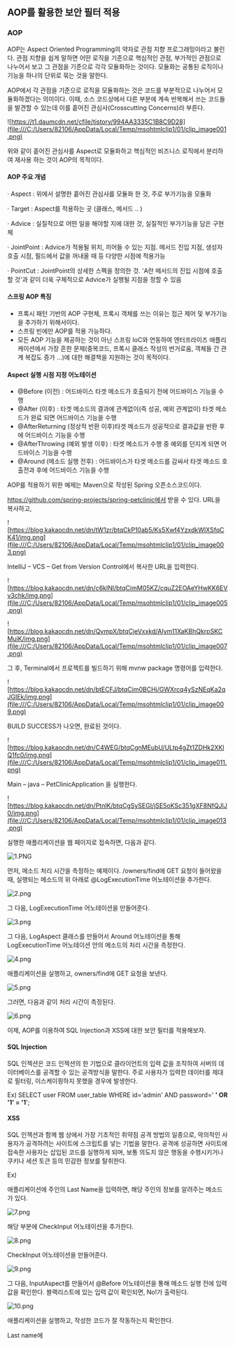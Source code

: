 ## AOP를 활용한 보안 필터 적용



### AOP

AOP는 Aspect Oriented Programming의 약자로 관점 지향 프로그래밍이라고 불린다. 관점 지향을 쉽게 말하면 어떤 로직을 기준으로 핵심적인 관점, 부가적인 관점으로 나누어서 보고 그 관점을 기준으로 각각 모듈화하는 것이다. 모듈화는 공통된 로직이나 기능을 하나의 단위로 묶는 것을 말한다.

 

AOP에서 각 관점을 기준으로 로직을 모듈화하는 것은 코드를 부분적으로 나누어서 모듈화하겠다는 의미이다. 이때, 소스 코드상에서 다른 부분에 계속 반복해서 쓰는 코드들을 발견할 수 있는데 이를 흩어진 관심사(Crosscutting Concerns)라 부른다.

![https://t1.daumcdn.net/cfile/tistory/994AA3335C1B8C9D28](file:///C:/Users/82106/AppData/Local/Temp/msohtmlclip1/01/clip_image001.png)

위와 같이 흩어진 관심사를 Aspect로 모듈화하고 핵심적인 비즈니스 로직에서 분리하여 재사용 하는 것이 AOP의 목적이다.



#### AOP 주요 개념

·  Aspect : 위에서 설명한 흩어진 관심사를 모듈화 한 것, 주로 부가기능을 모듈화

·  Target : Aspect를 적용하는 곳 (클래스, 메서드 .. )

·  Advice : 실질적으로 어떤 일을 해야할 지에 대한 것, 실질적인 부가기능을 담은 구현체

·  JointPoint : Advice가 적용될 위치, 끼어들 수 있는 지점. 메서드 진입 지점, 생성자 호출 시점, 필드에서 값을 꺼내올 때 등 다양한 시점에 적용가능

·  PointCut : JointPoint의 상세한 스펙을 정의한 것. 'A란 메서드의 진입 시점에 호출할 것'과 같이 더욱 구체적으로 Advice가 실행될 지점을 정할 수 있음



#### 스프링 AOP 특징

- 프록시 패턴 기반의 AOP 구현체, 프록시 객체를 쓰는 이유는 접근 제어 및 부가기능을 추가하기 위해서이다.
- 스프링 빈에만 AOP를 적용 가능하다.
- 모든 AOP 기능을 제공하는 것이 아닌 스프링 IoC와 연동하여 엔터프라이즈 애플리케이션에서 가장 흔한 문제(중복코드, 프록시 클래스 작성의 번거로움, 객체들 간 관계 복잡도 증가 ...)에 대한 해결책을 지원하는 것이 목적이다.



#### Aspect 실행 시점 지정 어노테이션

- @Before (이전) : 어드바이스 타겟 메소드가 호출되기 전에 어드바이스 기능을 수행
- @After (이후) : 타겟 메소드의 결과에 관계없이(즉 성공, 예외 관계없이) 타겟 메소드가 완료 되면 어드바이스 기능을 수행
- @AfterReturning (정상적 반환 이후)타겟 메소드가 성공적으로 결과값을 반환 후에 어드바이스 기능을 수행
- @AfterThrowing (예외 발생 이후) : 타겟 메소드가 수행 중 예외를 던지게 되면 어드바이스 기능을 수행
- @Around (메소드 실행 전후) : 어드바이스가 타겟 메소드를 감싸서 타겟 메소드 호출전과 후에 어드바이스 기능을 수행


 

AOP를 적용하기 위한 예제는 Maven으로 작성된 Spring 오픈소스코드이다.

https://github.com/spring-projects/spring-petclinic에서 받을 수 있다. URL을 복사하고, 

![https://blog.kakaocdn.net/dn/tW1zr/btqCkP10ab5/Ks5Xwf4YzxdkWIXSfqCK41/img.png](file:///C:/Users/82106/AppData/Local/Temp/msohtmlclip1/01/clip_image003.png)

 

IntelliJ – VCS – Get from Version Control에서 복사한 URL을 입력한다.

![https://blog.kakaocdn.net/dn/c6kINl/btqCimM05KZ/cquZ2EOAeYHwKK6EVv3chk/img.png](file:///C:/Users/82106/AppData/Local/Temp/msohtmlclip1/01/clip_image005.png)

![https://blog.kakaocdn.net/dn/QvmpX/btqCjeVxxkd/AIym11XaKBhQkrpSKCMuiK/img.png](file:///C:/Users/82106/AppData/Local/Temp/msohtmlclip1/01/clip_image007.png)

 

그 후, Terminal에서 프로젝트를 빌드하기 위해 mvnw package 명령어를 입력한다.

![https://blog.kakaocdn.net/dn/btECFJ/btqCim0BCHj/GWXrcq4ySzNEqKa2qJGIEk/img.png](file:///C:/Users/82106/AppData/Local/Temp/msohtmlclip1/01/clip_image009.png)

 

BUILD SUCCESS가 나오면, 완료된 것이다.

![https://blog.kakaocdn.net/dn/C4WEG/btqCgnMEubU/ULtp4gZt1ZDHk2XKlQ1fc0/img.png](file:///C:/Users/82106/AppData/Local/Temp/msohtmlclip1/01/clip_image011.png)

 

Main – java – PetClinicApplication 을 실행한다.

![https://blog.kakaocdn.net/dn/PtnlK/btqCgSySEGI/jSE5oKSc351gXF8NfQJlJ0/img.png](file:///C:/Users/82106/AppData/Local/Temp/msohtmlclip1/01/clip_image013.png)

 

실행한 애플리케이션을 웹 페이지로 접속하면, 다음과 같다.

![1.PNG](https://github.com/dpfkdlemtp/JavaStudy/blob/dpfkdlemtp-aop/1.PNG?raw=true)



 

 

먼저, 메소드 처리 시간을 측정하는 예제이다. /owners/find에 GET 요청이 들어왔을 때, 실행되는 메소드의 위 아래로 @LogExecutionTime 어노테이션을 추가한다.

![2.png](https://github.com/dpfkdlemtp/JavaStudy/blob/dpfkdlemtp-aop/2.png?raw=true)

 

그 다음, LogExecutionTime 어노테이션을 만들어준다.

![3.png](https://github.com/dpfkdlemtp/JavaStudy/blob/dpfkdlemtp-aop/3.png?raw=true)



그 다음, LogAspect 클래스를 만들어서 Around 어노테이션을 통해 LogExecutionTime 어노테이션 안의 메소드의 처리 시간을 측정한다.

![4.png](https://github.com/dpfkdlemtp/JavaStudy/blob/dpfkdlemtp-aop/4.png?raw=true)

 

애플리케이션을 실행하고, owners/find에 GET 요청을 보낸다.

![5.png](https://github.com/dpfkdlemtp/JavaStudy/blob/dpfkdlemtp-aop/5.png?raw=true)



 

그러면, 다음과 같이 처리 시간이 측정된다.

![6.png](https://github.com/dpfkdlemtp/JavaStudy/blob/dpfkdlemtp-aop/6.png?raw=true)

 

이제, AOP를 이용하여 SQL Injection과 XSS에 대한 보안 필터를 적용해보자.

 

#### SQL Injection

SQL 인젝션은 코드 인젝션의 한 기법으로 클라이언트의 입력 값을 조작하여 서버의 데이터베이스를 공격할 수 있는 공격방식을 말한다. 주로 사용자가 입력한 데이터를 제대로 필터링, 이스케이핑하지 못했을 경우에 발생한다.

Ex) SELECT user FROM user_table WHERE id='admin' AND password=' **' OR '1' = '1**';

 

#### XSS

SQL 인젝션과 함께 웹 상에서 가장 기초적인 취약점 공격 방법의 일종으로, 악의적인 사용자가 공격하려는 사이트에 스크립트를 넣는 기법을 말한다. 공격에 성공하면 사이트에 접속한 사용자는 삽입된 코드를 실행하게 되며, 보통 의도치 않은 행동을 수행시키거나 쿠키나 세션 토큰 등의 민감한 정보를 탈취한다.

Ex) <script>alert('XSS');</script>

 

애플리케이션에 주인의 Last Name을 입력하면, 해당 주인의 정보를 알려주는 메소드가 있다.

![7.png](https://github.com/dpfkdlemtp/JavaStudy/blob/dpfkdlemtp-aop/7.png?raw=true)



해당 부분에 CheckInput 어노테이션을 추가한다.

![8.png](https://github.com/dpfkdlemtp/JavaStudy/blob/dpfkdlemtp-aop/8.png?raw=true)



CheckInput 어노테이션을 만들어준다.

![9.png](https://github.com/dpfkdlemtp/JavaStudy/blob/dpfkdlemtp-aop/9.png?raw=true)



그 다음, InputAspect를 만들어서 @Before 어노테이션을 통해 메소드 실행 전에 입력 값을 확인한다. 블랙리스트에 있는 입력 값이 확인되면, No!가 출력된다.

![10.png](https://github.com/dpfkdlemtp/JavaStudy/blob/dpfkdlemtp-aop/10.png?raw=true)



 애플리케이션을 실행하고, 작성한 코드가 잘 작동하는지 확인한다.

Last name에 <script>를 넣는다.

 

![11.png](https://github.com/dpfkdlemtp/JavaStudy/blob/dpfkdlemtp-aop/11.png?raw=true)



입력 값과 No!가 출력된다. 

![12.png](https://github.com/dpfkdlemtp/JavaStudy/blob/dpfkdlemtp-aop/12.png?raw=true)



이번엔, 'or 1=1 #을 입력한다. 

![13.png](https://github.com/dpfkdlemtp/JavaStudy/blob/dpfkdlemtp-aop/13.png?raw=true)



입력 값과 No!가 출력된다. 

![14.png](https://github.com/dpfkdlemtp/JavaStudy/blob/dpfkdlemtp-aop/14.png?raw=true)

 

